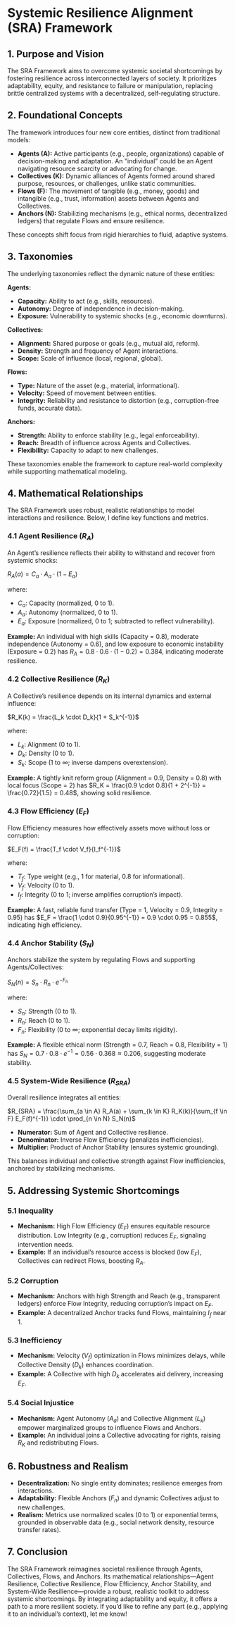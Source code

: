 # Systemic Resilience Alignment (SRA) Framework

## 1. Purpose and Vision

The SRA Framework aims to overcome systemic societal shortcomings by fostering resilience across interconnected layers of society. It prioritizes adaptability, equity, and resistance to failure or manipulation, replacing brittle centralized systems with a decentralized, self-regulating structure.

## 2. Foundational Concepts

The framework introduces four new core entities, distinct from traditional models:

*   **Agents (A):** Active participants (e.g., people, organizations) capable of decision-making and adaptation. An "individual" could be an Agent navigating resource scarcity or advocating for change.
*   **Collectives (K):** Dynamic alliances of Agents formed around shared purpose, resources, or challenges, unlike static communities.
*   **Flows (F):** The movement of tangible (e.g., money, goods) and intangible (e.g., trust, information) assets between Agents and Collectives.
*   **Anchors (N):** Stabilizing mechanisms (e.g., ethical norms, decentralized ledgers) that regulate Flows and ensure resilience.

These concepts shift focus from rigid hierarchies to fluid, adaptive systems.

## 3. Taxonomies

The underlying taxonomies reflect the dynamic nature of these entities:

**Agents:**

*   **Capacity:** Ability to act (e.g., skills, resources).
*   **Autonomy:** Degree of independence in decision-making.
*   **Exposure:** Vulnerability to systemic shocks (e.g., economic downturns).

**Collectives:**

*   **Alignment:** Shared purpose or goals (e.g., mutual aid, reform).
*   **Density:** Strength and frequency of Agent interactions.
*   **Scope:** Scale of influence (local, regional, global).

**Flows:**

*   **Type:** Nature of the asset (e.g., material, informational).
*   **Velocity:** Speed of movement between entities.
*   **Integrity:** Reliability and resistance to distortion (e.g., corruption-free funds, accurate data).

**Anchors:**

*   **Strength:** Ability to enforce stability (e.g., legal enforceability).
*   **Reach:** Breadth of influence across Agents and Collectives.
*   **Flexibility:** Capacity to adapt to new challenges.

These taxonomies enable the framework to capture real-world complexity while supporting mathematical modeling.

## 4. Mathematical Relationships

The SRA Framework uses robust, realistic relationships to model interactions and resilience. Below, I define key functions and metrics.

### 4.1 Agent Resilience ($R_A$)

An Agent’s resilience reflects their ability to withstand and recover from systemic shocks:

$R_A(a) = C_a \cdot A_a \cdot (1 - E_a)$

where:

*   $C_a$: Capacity (normalized, 0 to 1).
*   $A_a$: Autonomy (normalized, 0 to 1).
*   $E_a$: Exposure (normalized, 0 to 1; subtracted to reflect vulnerability).

**Example:** An individual with high skills (Capacity = 0.8), moderate independence (Autonomy = 0.6), and low exposure to economic instability (Exposure = 0.2) has $R_A = 0.8 \cdot 0.6 \cdot (1 - 0.2) = 0.384$, indicating moderate resilience.

### 4.2 Collective Resilience ($R_K$)

A Collective’s resilience depends on its internal dynamics and external influence:

$R_K(k) = \frac{L_k \cdot D_k}{1 + S_k^{-1}}$

where:

*   $L_k$: Alignment (0 to 1).
*   $D_k$: Density (0 to 1).
*   $S_k$: Scope (1 to ∞; inverse dampens overextension).

**Example:** A tightly knit reform group (Alignment = 0.9, Density = 0.8) with local focus (Scope = 2) has $R_K = \frac{0.9 \cdot 0.8}{1 + 2^{-1}} = \frac{0.72}{1.5} = 0.48$, showing solid resilience.

### 4.3 Flow Efficiency ($E_F$)

Flow Efficiency measures how effectively assets move without loss or corruption:

$E_F(f) = \frac{T_f \cdot V_f}{I_f^{-1}}$

where:

*   $T_f$: Type weight (e.g., 1 for material, 0.8 for informational).
*   $V_f$: Velocity (0 to 1).
*   $I_f$: Integrity (0 to 1; inverse amplifies corruption’s impact).

**Example:** A fast, reliable fund transfer (Type = 1, Velocity = 0.9, Integrity = 0.95) has $E_F = \frac{1 \cdot 0.9}{0.95^{-1}} = 0.9 \cdot 0.95 = 0.855$, indicating high efficiency.

### 4.4 Anchor Stability ($S_N$)

Anchors stabilize the system by regulating Flows and supporting Agents/Collectives:

$S_N(n) = S_n \cdot R_n \cdot e^{-F_n}$

where:

*   $S_n$: Strength (0 to 1).
*   $R_n$: Reach (0 to 1).
*   $F_n$: Flexibility (0 to ∞; exponential decay limits rigidity).

**Example:** A flexible ethical norm (Strength = 0.7, Reach = 0.8, Flexibility = 1) has $S_N = 0.7 \cdot 0.8 \cdot e^{-1} = 0.56 \cdot 0.368 \approx 0.206$, suggesting moderate stability.

### 4.5 System-Wide Resilience ($R_{SRA}$)

Overall resilience integrates all entities:

$R_{SRA} = \frac{\sum_{a \in A} R_A(a) + \sum_{k \in K} R_K(k)}{\sum_{f \in F} E_F(f)^{-1}} \cdot \prod_{n \in N} S_N(n)$

*   **Numerator:** Sum of Agent and Collective resilience.
*   **Denominator:** Inverse Flow Efficiency (penalizes inefficiencies).
*   **Multiplier:** Product of Anchor Stability (ensures systemic grounding).

This balances individual and collective strength against Flow inefficiencies, anchored by stabilizing mechanisms.

## 5. Addressing Systemic Shortcomings

### 5.1 Inequality

*   **Mechanism:** High Flow Efficiency ($E_F$) ensures equitable resource distribution. Low Integrity (e.g., corruption) reduces $E_F$, signaling intervention needs.
*   **Example:** If an individual’s resource access is blocked (low $E_F$), Collectives can redirect Flows, boosting $R_A$.

### 5.2 Corruption

*   **Mechanism:** Anchors with high Strength and Reach (e.g., transparent ledgers) enforce Flow Integrity, reducing corruption’s impact on $E_F$.
*   **Example:** A decentralized Anchor tracks fund Flows, maintaining $I_f$ near 1.

### 5.3 Inefficiency

*   **Mechanism:** Velocity ($V_f$) optimization in Flows minimizes delays, while Collective Density ($D_k$) enhances coordination.
*   **Example:** A Collective with high $D_k$ accelerates aid delivery, increasing $E_F$.

### 5.4 Social Injustice

*   **Mechanism:** Agent Autonomy ($A_a$) and Collective Alignment ($L_k$) empower marginalized groups to influence Flows and Anchors.
*   **Example:** An individual joins a Collective advocating for rights, raising $R_K$ and redistributing Flows.

## 6. Robustness and Realism

*   **Decentralization:** No single entity dominates; resilience emerges from interactions.
*   **Adaptability:** Flexible Anchors ($F_n$) and dynamic Collectives adjust to new challenges.
*   **Realism:** Metrics use normalized scales (0 to 1) or exponential terms, grounded in observable data (e.g., social network density, resource transfer rates).

## 7. Conclusion

The SRA Framework reimagines societal resilience through Agents, Collectives, Flows, and Anchors. Its mathematical relationships—Agent Resilience, Collective Resilience, Flow Efficiency, Anchor Stability, and System-Wide Resilience—provide a robust, realistic toolkit to address systemic shortcomings. By integrating adaptability and equity, it offers a path to a more resilient society. If you’d like to refine any part (e.g., applying it to an individual’s context), let me know!